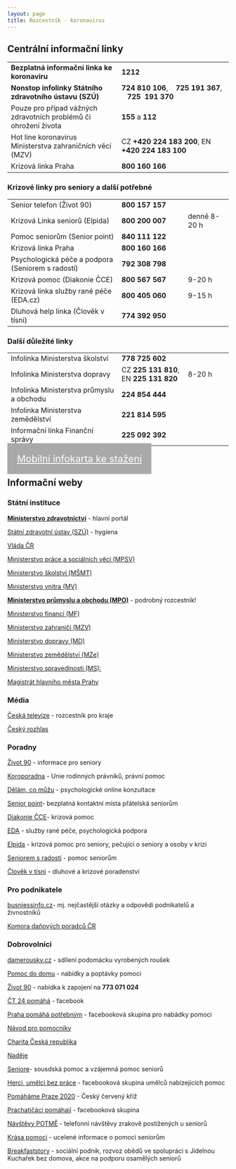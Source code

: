 ```yaml
---
layout: page
title: Rozcestník - koronavirus
---
```



## Centrální informační linky



<table>
  <tbody>
    <tr>
      <td width="50%"><strong>Bezplatná informační linka ke koronaviru</strong></td>
      <td><strong>1212</strong></td>
    </tr>
    <tr>
      <td><strong>Nonstop infolinky Státního zdravotního ústavu (SZÚ)</strong></td>
      <td><strong>724&nbsp;810&nbsp;106</strong>, &nbsp;&nbsp; <strong>725&nbsp;191&nbsp;367</strong>, &nbsp;&nbsp; <strong>725 &nbsp;191&nbsp;370</strong></td>
    </tr>
    <tr>
      <td>Pouze pro případ vážných zdravotních problémů či ohrožení života</td>
      <td><strong>155</strong> a <strong>112</strong></td>
    </tr>
    <tr>
      <td>Hot line koronavirus Ministerstva zahraničních věcí (MZV)</td>
      <td>CZ <strong>+420 224 183 200</strong>, EN <strong>+420 224 183 100</strong></td>
    </tr>
    <tr>
      <td>Krizová linka Praha</td>
      <td><strong>800 160 166</strong></td>
    </tr>
  </tbody>
</table>



### Krizové linky pro seniory a další potřebné


<table>
  <tbody>
    <tr>
      <td width="50%">Senior telefon (Život 90)</td>
      <td width="30%"><strong>800 157 157</strong></td>
      <td width="20%"> </td>
    </tr>
    <tr>
      <td>Krizová Linka seniorů (Elpida)</td>
      <td><strong>800 200 007</strong></td>
      <td>denně 8-20 h</td>
    </tr>
    <tr>
      <td>Pomoc seniorům (Senior point)</td>
      <td><strong>840 111 122</strong></td>
      <td> </td>
    </tr>
    <tr>
      <td>Krizová linka Praha</td>
      <td><strong>800 160 166</strong></td>
      <td> </td>
    </tr>
    <tr>
      <td>Psychologická péče a podpora (Seniorem s radostí)</td>
      <td><strong>792 308 798</strong></td>
      <td> </td>
    </tr>
    <tr>
      <td>Krizová pomoc (Diakonie ČCE)</td>
      <td><strong>800 567 567</strong></td>
      <td>9-20 h</td>
    </tr>
    <tr>
      <td>Krizová linka služby rané péče (EDA.cz)</td>
      <td><strong>800 405 060</strong></td>
      <td>9-15 h</td>
    </tr>
    <tr>
      <td>Dluhová help linka (Člověk v tísni)</td>
      <td><strong>774 392 950</strong></td>
      <td> </td>
    </tr>
  </tbody>
</table>


### Další důležité linky


<table>
  <tbody>
    <tr>
      <td width="50%">Infolinka Ministerstva školství</td>
      <td width="30%"><strong>778 725 602</strong></td>
      <td width="20%"> </td>
    </tr>
    <tr>
      <td>Infolinka Ministerstva dopravy</td>
      <td>CZ <strong>225 131 810</strong>,  EN <strong>225 131 820</strong></td>
      <td>8-20 h</td>
    </tr>
    <tr>
      <td>Infolinka Ministerstva průmyslu a obchodu</td>
      <td><strong>224 854 444</strong></td>
      <td> </td>
    </tr>
    <tr>
      <td>Infolinka Ministerstva zemědělství</td>
      <td><strong>221 814 595</strong></td>
      <td> </td>
    </tr>
    <tr>
      <td>Informační linka Finanční správy</td>
      <td><strong>225 092 392</strong></td>
      <td> </td>
    </tr>
  </tbody>
</table>

<div class="row">
  <div class="medium-12 large-12 columns">
    <div id="tlacitko" style="    text-align: center;">
        <a href="https://get.yourpass.eu/232bc0cc-75e8-4265-969f-424dedbf98ff?tag=zachranka&fbclid=IwAR0dlAzpvO8j1ta6q0NThK_GIoYz47x0qTWOl6RjInjSx7Apapaz1RnMAl4" target="_blank" style="width: 350px; margin-top: 10px; text-align: center; padding: 22px; font-size: 22px; background-color: #A9A9A9;border-color: #5cb85c; color: white;" class="c-cta-button c-cta-button--primary">
          Mobilní infokarta ke stažení 
        </a>
    </div>
  </div>
</div>
<p></p>




## Informační weby


### Státní instituce 

**[Ministerstvo zdravotnictví]( https://koronavirus.mzcr.cz/)** - hlavní portál

[Státní zdravotní ústav (SZÚ)](http://szu.cz/tema/prevence/2019ncov) - hygiena

[Vláda ČR](https://www.vlada.cz/cz/media-centrum/aktualne/aktualni-informace-ke-koronaviru-sars-cov-2-puvodne-2019-ncov-179250/)

[Ministerstvo práce a sociálních věcí (MPSV)]( https://www.mpsv.cz/web/cz/informace-ke-koronaviru)

[Ministerstvo školství (MŠMT)](http://www.msmt.cz/)

[Ministerstvo vnitra (MV)](https://www.mvcr.cz/clanek/coronavirus-informace-mv.aspx)

**[Ministerstvo průmyslu a obchodu (MPO)](https://www.mpo.cz/cz/rozcestnik/pro-media/tiskove-zpravy/podrobnejsi-rozcestnik-v-kontextu-s-koronavirem--253458/)** - podrobný rozcestník!

[Ministerstvo financí (MF)]( https://www.mfcr.cz/cs/aktualne/koronavirus-covid-19/2020/ministerstvo-financi-prehledne-ke-korona-37925)

[Ministerstvo zahraničí (MZV)]( https://www.mzv.cz/jnp/)

[Ministerstvo dopravy (MD)]( https://www.mdcr.cz/Media/Media-a-tiskove-zpravy/Od-soboty-plati-mimoradna-opatreni-v-mezinarodni-d)

[Ministerstvo zemědělství (MZe)]( http://eagri.cz/public/web/mze/)

[Ministerstvo spravedlnosti (MS):](https://www.justice.cz/)

[Magistrát hlavního města Prahy]( https://bezpecnost.praha.eu/udalosti/neco-se-deje_24_2_2020)


### Média

[Česká televize](https://ct24.ceskatelevize.cz/specialy/3037207-koronavirus) - rozcestník pro kraje

[Český rozhlas](https://portal.rozhlas.cz/)


### Poradny

[Život 90](https://www.zivot90.cz/cs) - informace pro seniory

[Koroporadna](http://www.uracr.cz/koroporadna?fbclid=IwAR1-kS_NXpaB_ySlUxQp7asZoAxsDZFWd40iazR7JaVMXV-TW4OMI_8LN9o) - Unie rodinných právníků, právní pomoc

[Dělám, co můžu](https://www.delamcomuzu.cz/) - psychologické online konzultace

[Senior point](https://www.seniorpointy.cz/)- bezplatná kontaktní místa přátelská seniorům

[Diakonie ČCE](https://www.diakonie.cz/aktualni-pomoc)- krizová pomoc

[EDA](https://www.eda.cz) - služby rané péče, psychologická podpora

[Elpida](https://www.elpida.cz) - krizová pomoc pro seniory, pečující o seniory a osoby v krizi

[Seniorem s radostí](https://senioremsradosti.cz/) - pomoc seniorům

[Člověk v tísni](https://www.clovekvtisni.cz/podporujeme-preventivni-opatreni-proti-sireni-koronaviru-6477gp) - dluhové a krizové poradenství

### Pro podnikatele

[busniessinfo.cz](https://www.businessinfo.cz/clanky/koronavirus-pridelava-problemy-ceskym-firmam-kde-hledat-pomoc/)- mj. nejčastější otázky a odpovědi podnikatelů a živnostníků

[Komora daňových poradců ČR](https://www.kdpcr.cz/)

### Dobrovolníci

[damerousky.cz]( www.damerousky.cz) - sdílení podomácku vyrobených roušek

[Pomoc do domu](https://www.pomocdodomu.cz/) - nabídky a poptávky pomoci

[Život 90](https://www.zivot90.cz/cs) - nabídka k zapojení na **773 071 024**

[ČT 24 pomáhá](https://www.facebook.com/groups/ct24pomaha) - facebook

[Praha pomáhá potřebným](https://www.facebook.com/groups/207938513604708/) - facebooková skupina pro nabádky pomoci

[Návod pro pomocníky](https://pomocsousedum.cz)

[Charita Česká republika](https://www.facebook.com/CharitaCR/)

[Naděje](https://www.nadeje.cz/)

[Seniore](https://seniore.org)- sousdská pomoc a vzájemná pomoc seniorů

[Herci, umělci bez práce](www.facebook.com/groups/580768352517479) - facebooková skupina umělců nabízejících pomoc

[Pomáháme Praze 2020](https://sites.google.com/view/dobrovolnik-covid19) - Český červený kříž

[Prachatičáci pomáhají](https://www.facebook.com/groups/201383317761484/?hc_location=group) - facebooková skupina

[Návštěvy POTMĚ](www.navstevypotme.cz) - telefonní návštěvy zrakově postižených u seniorů

[Krása pomoci](https://www.krasapomoci.cz/) - ucelené informace o pomoci seniorům

[Breakfaststory](https://www.breakfaststory.cz/karantena-special) - sociální podnik, rozvoz obědů ve spolupráci s Jídelnou Kuchařek bez domova, akce na podporu osamělých seniorů 

